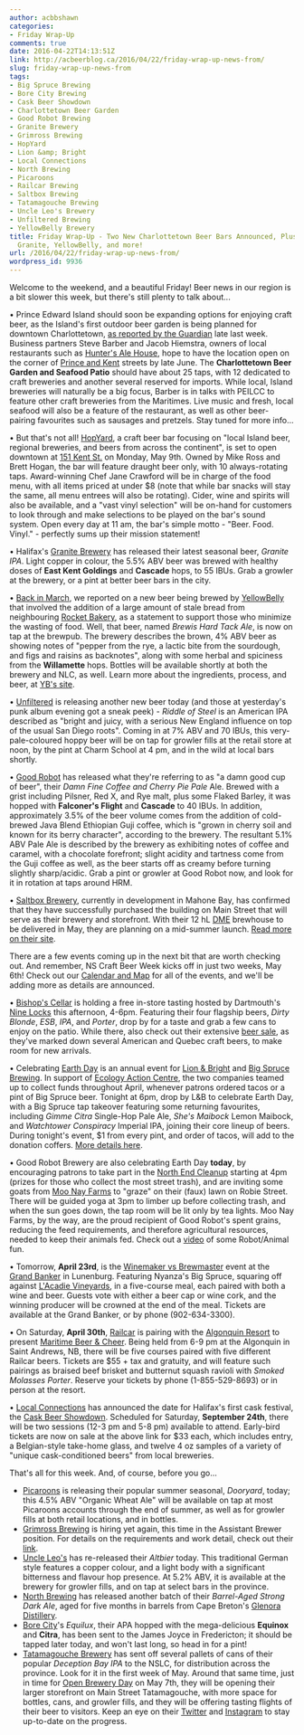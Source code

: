 ```yaml
---
author: acbbshawn
categories:
- Friday Wrap-Up
comments: true
date: 2016-04-22T14:13:51Z
link: http://acbeerblog.ca/2016/04/22/friday-wrap-up-news-from/
slug: friday-wrap-up-news-from
tags:
- Big Spruce Brewing
- Bore City Brewing
- Cask Beer Showdown
- Charlottetown Beer Garden
- Good Robot Brewing
- Granite Brewery
- Grimross Brewing
- HopYard
- Lion &amp; Bright
- Local Connections
- North Brewing
- Picaroons
- Railcar Brewing
- Saltbox Brewing
- Tatamagouche Brewing
- Uncle Leo's Brewery
- Unfiltered Brewing
- YellowBelly Brewery
title: Friday Wrap-Up - Two New Charlottetown Beer Bars Announced, Plus Beers From
  Granite, YellowBelly, and more!
url: /2016/04/22/friday-wrap-up-news-from/
wordpress_id: 9936
---
```


Welcome to the weekend, and a beautiful Friday! Beer news in our region is a bit slower this week, but there's still plenty to talk about...

• Prince Edward Island should soon be expanding options for enjoying craft beer, as the Island's first outdoor beer garden is being planned for downtown Charlottetown, [as reported by the Guardian](http://www.theguardian.pe.ca/News/Local/2016-04-15/article-4498930/Beer-garden-planned-for-downtown-Charlottetown-corner/1) late last week. Business partners Steve Barber and Jacob Hiemstra, owners of local restaurants such as [Hunter's Ale House](http://huntersalehouse.com/), hope to have the location open on the corner of [Prince and Kent](https://www.google.com/maps/place/Kent+St+%26+Prince+St,+Charlottetown,+PE,+Canada/@46.2372018,-63.1282584,17z/data=!3m1!4b1!4m2!3m1!1s0x4b5e52e72598b3ed:0x95e4f4fa5257024a) streets by late June. The **Charlottetown Beer Garden and Seafood Patio** should have about 25 taps, with 12 dedicated to craft breweries and another several reserved for imports. While local, Island breweries will naturally be a big focus, Barber is in talks with PEILCC to feature other craft breweries from the Maritimes. Live music and fresh, local seafood will also be a feature of the restaurant, as well as other beer-pairing favourites such as sausages and pretzels. Stay tuned for more info...

• But that's not all! [HopYard](https://www.facebook.com/hopyardbeerbar/?fref=ts), a craft beer bar focusing on "local Island beer, regional breweries, and beers from across the continent", is set to open downtown at [151 Kent St.](https://www.google.com/maps/place/151+Kent+St,+Charlottetown,+PE+C1A+1N5,+Canada/@46.2365027,-63.1296147,17z/data=!3m1!4b1!4m2!3m1!1s0x4b5e52e0ce9dfe55:0xd0c961d2d881aba8) on Monday, May 9th. Owned by Mike Ross and Brett Hogan, the bar will feature draught beer only, with 10 always-rotating taps. Award-winning Chef Jane Crawford will be in charge of the food menu, with all items priced at under $8 (note that while bar snacks will stay the same, all menu entrees will also be rotating). Cider, wine and spirits will also be available, and a "vast vinyl selection" will be on-hand for customers to look through and make selections to be played on the bar's sound system. Open every day at 11 am, the bar's simple motto - "Beer. Food. Vinyl." - perfectly sums up their mission statement!

• Halifax's [Granite Brewery](http://www.granitebreweryhalifax.ca/) has released their latest seasonal beer, _Granite IPA_. Light copper in colour, the 5.5% ABV beer was brewed with healthy doses of **East Kent Goldings** and **Cascade** hops, to 55 IBUs. Grab a growler at the brewery, or a pint at better beer bars in the city.

• [Back in March](http://acbeerblog.ca/2016/03/24/friday-wrap-up-20160324/), we reported on a new beer being brewed by [YellowBelly](http://www.yellowbellybrewery.com/) that involved the addition of a large amount of stale bread from neighbouring [Rocket Bakery](http://rocketfood.ca/), as a statement to support those who minimize the wasting of food. Well, that beer, named _Brewis Hard Tack Ale_, is now on tap at the brewpub. The brewery describes the brown, 4% ABV beer as showing notes of "pepper from the rye, a lactic bite from the sourdough, and figs and raisins as backnotes", along with some herbal and spiciness from the **Willamette** hops. Bottles will be available shortly at both the brewery and NLC, as well. Learn more about the ingredients, process, and beer, at [YB's site](http://www.yellowbellybrewery.com/brewis/).

• [Unfiltered](http://unfuckingfiltered.com/) is releasing another new beer today (and those at yesterday's punk album evening got a sneak peek) - _Riddle of Steel_ is an American IPA described as "bright and juicy, with a serious New England influence on top of the usual San Diego roots". Coming in at 7% ABV and 70 IBUs, this very-pale-coloured hoppy beer will be on tap for growler fills at the retail store at noon, by the pint at Charm School at 4 pm, and in the wild at local bars shortly.

•  [Good Robot](http://wroughtironbrewing.ca/) has released what they're referring to as "a damn good cup of beer", their _Damn Fine Coffee and Cherry Pie Pale_ Ale. Brewed with a grist including Pilsner, Red X, and Rye malt, plus some Flaked Barley, it was hopped with **Falconer's Flight** and **Cascade** to 40 IBUs. In addition, approximately 3.5% of the beer volume comes from the addition of cold-brewed Java Blend Ethiopian Guji coffee, which is "grown in cherry soil and known for its berry character", according to the brewery. The resultant 5.1% ABV Pale Ale is described by the brewery as exhibiting notes of coffee and caramel, with a chocolate forefront; slight acidity and tartness come from the Guji coffee as well, as the beer starts off as creamy before turning slightly sharp/acidic. Grab a pint or growler at Good Robot now, and look for it in rotation at taps around HRM.

• [Saltbox Brewery](http://www.saltboxbrewingcompany.ca/), currently in development in Mahone Bay, has confirmed that they have successfully purchased the building on Main Street that will serve as their brewery and storefront. With their 12 hL [DME](http://www.dmebrewing.ca/) brewhouse to be delivered in May, they are planning on a mid-summer launch. [Read more on their site](http://www.saltboxbrewingcompany.ca/saltbox-blog/saltbox-brewery-announces-new-acquisition).

There are a few events coming up in the next bit that are worth checking out. And remember, NS Craft Beer Week kicks off in just two weeks, May 6th! Check out our [Calendar and Map](http://acbeerblog.ca/ns-craft-beer-week-calendar/) for all of the events, and we'll be adding more as details are announced.

• [Bishop's Cellar](http://bishopscellar.com/) is holding a free in-store tasting hosted by Dartmouth's [Nine Locks](http://www.ninelocksbrewing.ca) this afternoon, 4-6pm. Featuring their four flagship beers, _Dirty Blonde_, _ESB_, _IPA_, and _Porter_, drop by for a taste and grab a few cans to enjoy on the patio. While there, also check out their extensive [beer sale](https://bishopscellar.com/beer/on-sale-beer/?utm_campaign=Newsletters&utm_source=hs_email&utm_medium=email&utm_content=28576001&_hsenc=p2ANqtz-8Z9dIstS8kP-_YOZ62rgTb2mYS8RtfaOXwmJLZxUy1s1ClHMfoY-cFE7A-OIiiPSGk0QE36vnfMarq3H9cdktIGipX1A&_hsmi=28576001), as they've marked down several American and Quebec craft beers, to make room for new arrivals.

• Celebrating [Earth Day](http://www.earthday.org/) is an annual event for [Lion & Bright](http://lionandbright.com/) and [Big Spruce Brewing](http://www.bigspruce.ca/). In support of [Ecology Action Centre](https://www.ecologyaction.ca/), the two companies teamed up to collect funds throughout April, whenever patrons ordered tacos or a pint of Big Spruce beer. Tonight at 6pm, drop by L&B to celebrate Earth Day, with a Big Spruce tap takeover featuring some returning favourites, including _Gimme Citra_ Single-Hop Pale Ale, _She's Maibock_ Lemon Maibock, and _Watchtower Conspiracy_ Imperial IPA, joining their core lineup of beers. During tonight's event, $1 from every pint, and order of tacos, will add to the donation coffers. [More details here](https://www.facebook.com/events/854255408033711/).

• Good Robot Brewery are also celebrating Earth Day **today**, by encouraging patrons to take part in the [North End Cleanup](http://clean.ns.ca/programs/waste/great-nova-scotia-pick-me-up/clean-up-locations/?team=15150) starting at 4pm (prizes for those who collect the most street trash), and are inviting some goats from [Moo Nay Farms](https://www.facebook.com/Moo-Nay-Farms-420505524713320/) to "graze" on their (faux) lawn on Robie Street. There will be guided yoga at 3pm to limber up before collecting trash, and when the sun goes down, the tap room will be lit only by tea lights. Moo Nay Farms, by the way, are the proud recipient of Good Robot's spent grains, reducing the feed requirements, and therefore agricultural resources, needed to keep their animals fed. Check out a [video](https://www.facebook.com/goodrobotbrew/videos/969191133204234/) of some Robot/Animal fun.

• Tomorrow, **April 23rd**, is the [Winemaker vs Brewmaster](https://www.facebook.com/events/1525994021042740/) event at the [Grand Banker](http://grandbanker.com/) in Lunenburg. Featuring Nyanza's Big Spruce, squaring off against [L'Acadie Vineyards](http://www.lacadievineyards.ca/), in a five-course meal, each paired with both a wine and beer. Guests vote with either a beer cap or wine cork, and the winning producer will be crowned at the end of the meal. Tickets are available at the Grand Banker, or by phone (902-634-3300).

• On Saturday, **April 30th**, [Railcar](http://railcarbrewing.com/) is pairing with the [Algonquin Resort](http://algonquinresort.com/) to present [Maritime Beer & Cheer](http://algonquinresort.com/app/uploads/2016/03/Maritime-Beer-Cheer-April1.pdf). Being held from 6-9 pm at the Algonquin in Saint Andrews, NB, there will be five courses paired with five different Railcar beers. Tickets are $55 + tax and gratuity, and will feature such pairings as braised beef brisket and butternut squash ravioli with _Smoked Molasses Porter_. Reserve your tickets by phone (1-855-529-8693) or in person at the resort.

• [Local Connections](http://localconnections.ca/) has announced the date for Halifax's first cask festival, the [Cask Beer Showdown](http://localconnections.ca/events/view/624/the-cask-beer-throwdown-2016). Scheduled for Saturday, **September 24th**, there will be two sessions (12-3 pm and 5-8 pm) available to attend. Early-bird tickets are now on sale at the above link for $33 each, which includes entry, a Belgian-style take-home glass, and twelve 4 oz samples of a variety of "unique cask-conditioned beers" from local breweries.

That's all for this week. And, of course, before you go...

- [Picaroons](https://www.facebook.com/picaroons) is releasing their popular summer seasonal, _Dooryard_, today; this 4.5% ABV "Organic Wheat Ale" will be available on tap at most Picaroons accounts through the end of summer, as well as for growler fills at both retail locations, and in bottles.
- [Grimross Brewing](https://www.facebook.com/pages/Grimross-Brewing-Co/110264115801307) is hiring yet again, this time in the Assistant Brewer position. For details on the requirements and work detail, check out their [link](https://grimross.com/jobs/).
- [Uncle Leo's](http://uncleleosbrewery.ca/) has re-released their _Altbier_ today. This traditional German style features a copper colour, and a light body with a significant bitterness and flavour hop presence. At 5.2% ABV, it is available at the brewery for growler fills, and on tap at select bars in the province.
- [North Brewing](http://www.northbrewing.ca/) has released another batch of their _Barrel-Aged Strong Dark Ale_, aged for five months in barrels from Cape Breton's [Glenora Distillery](http://www.glenoradistillery.com/).
- [Bore City](http://www.borecitybrewing.com/)'s _Equilux_, their APA hopped with the mega-delicious **Equinox** and **Citra**, has been sent to the James Joyce in Fredericton; it should be tapped later today, and won't last long, so head in for a pint!
- [Tatamagouche Brewery](http://tatabrew.com/) has sent off several pallets of cans of their popular _Deception Bay IPA_ to the NSLC, for distribution across the province. Look for it in the first week of May. Around that same time, just in time for [Open Brewery Day](http://nscraftbeer.ca/hello-world/) on May 7th, they will be opening their larger storefront on Main Street Tatamagouche, with more space for bottles, cans, and growler fills, and they will be offering tasting flights of their beer to visitors. Keep an eye on their [Twitter](http://www.twitter.com/TataBrew) and [Instagram](https://www.instagram.com/p/BEPBaZkLj5c/?taken-by=tatabrewco) to stay up-to-date on the progress.
